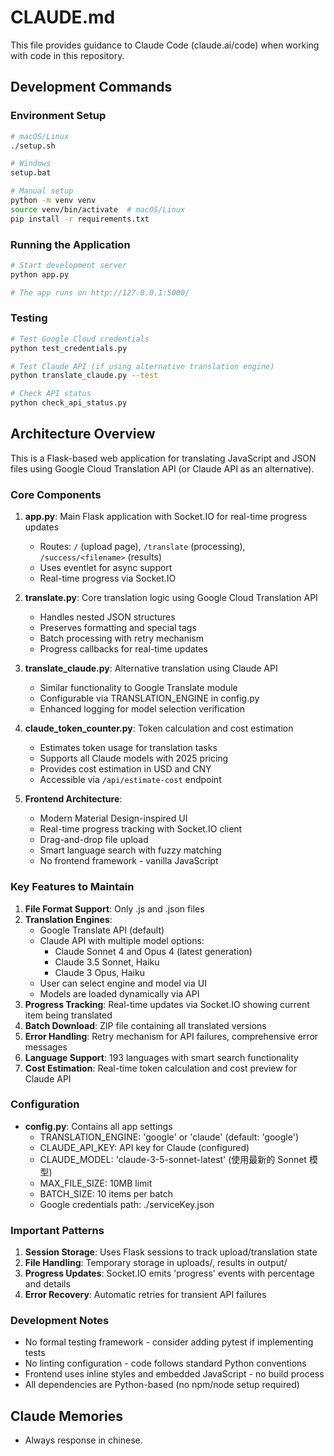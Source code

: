 # CLAUDE.md

This file provides guidance to Claude Code (claude.ai/code) when working with code in this repository.

## Development Commands

### Environment Setup
```bash
# macOS/Linux
./setup.sh

# Windows
setup.bat

# Manual setup
python -m venv venv
source venv/bin/activate  # macOS/Linux
pip install -r requirements.txt
```

### Running the Application
```bash
# Start development server
python app.py

# The app runs on http://127.0.0.1:5000/
```

### Testing
```bash
# Test Google Cloud credentials
python test_credentials.py

# Test Claude API (if using alternative translation engine)
python translate_claude.py --test

# Check API status
python check_api_status.py
```

## Architecture Overview

This is a Flask-based web application for translating JavaScript and JSON files using Google Cloud Translation API (or Claude API as an alternative).

### Core Components

1. **app.py**: Main Flask application with Socket.IO for real-time progress updates
   - Routes: `/` (upload page), `/translate` (processing), `/success/<filename>` (results)
   - Uses eventlet for async support
   - Real-time progress via Socket.IO

2. **translate.py**: Core translation logic using Google Cloud Translation API
   - Handles nested JSON structures
   - Preserves formatting and special tags
   - Batch processing with retry mechanism
   - Progress callbacks for real-time updates

3. **translate_claude.py**: Alternative translation using Claude API
   - Similar functionality to Google Translate module
   - Configurable via TRANSLATION_ENGINE in config.py
   - Enhanced logging for model selection verification

4. **claude_token_counter.py**: Token calculation and cost estimation
   - Estimates token usage for translation tasks
   - Supports all Claude models with 2025 pricing
   - Provides cost estimation in USD and CNY
   - Accessible via `/api/estimate-cost` endpoint

5. **Frontend Architecture**:
   - Modern Material Design-inspired UI
   - Real-time progress tracking with Socket.IO client
   - Drag-and-drop file upload
   - Smart language search with fuzzy matching
   - No frontend framework - vanilla JavaScript

### Key Features to Maintain

1. **File Format Support**: Only .js and .json files
2. **Translation Engines**: 
   - Google Translate API (default)
   - Claude API with multiple model options:
     - Claude Sonnet 4 and Opus 4 (latest generation)
     - Claude 3.5 Sonnet, Haiku
     - Claude 3 Opus, Haiku
   - User can select engine and model via UI
   - Models are loaded dynamically via API
3. **Progress Tracking**: Real-time updates via Socket.IO showing current item being translated
4. **Batch Download**: ZIP file containing all translated versions
5. **Error Handling**: Retry mechanism for API failures, comprehensive error messages
6. **Language Support**: 193 languages with smart search functionality
7. **Cost Estimation**: Real-time token calculation and cost preview for Claude API

### Configuration

- **config.py**: Contains all app settings
  - TRANSLATION_ENGINE: 'google' or 'claude' (default: 'google')
  - CLAUDE_API_KEY: API key for Claude (configured)
  - CLAUDE_MODEL: 'claude-3-5-sonnet-latest' (使用最新的 Sonnet 模型)
  - MAX_FILE_SIZE: 10MB limit
  - BATCH_SIZE: 10 items per batch
  - Google credentials path: ./serviceKey.json

### Important Patterns

1. **Session Storage**: Uses Flask sessions to track upload/translation state
2. **File Handling**: Temporary storage in uploads/, results in output/
3. **Progress Updates**: Socket.IO emits 'progress' events with percentage and details
4. **Error Recovery**: Automatic retries for transient API failures

### Development Notes

- No formal testing framework - consider adding pytest if implementing tests
- No linting configuration - code follows standard Python conventions
- Frontend uses inline styles and embedded JavaScript - no build process
- All dependencies are Python-based (no npm/node setup required)

## Claude Memories

- Always response in chinese.